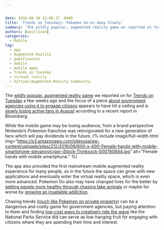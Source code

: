 ```yaml
---


date: 2016-08-30 12:00:27 -0400
title: 'Trends on Tuesday\: Pokemon Go-es Away Slowly'
summary: 'The wildly popular, augmented reality game we reported on for Trends on Tuesday a few weeks ago and the focus of a piece&nbsp;about government agencies using it to engage citizens&nbsp;appears to have hit a ceiling and is slowly losing active fans in August according to a recent report in Bloomberg. While the mobile game may'
authors: [wsullivan]
categories:
  - Mobile
tag:
  - app
  - Augmented Reality
  - gamification
  - mobile
  - mobile apps
  - Trends on Tuesday
  - virtual reality
  - Virtual/Augmented Reality Community
---
```


The [wildly popular, augmented reality game](https://www.WHATEVER/2016/07/12/trends-on-tuesday-adoption-for-pokemon-go-mobile-app-goes-crazy/) we reported on for [Trends on Tuesday](https://www.WHATEVER/tag/trends-on-tuesday/) a few weeks ago and the focus of a piece [about government agencies using it to engage citizens](https://www.WHATEVER/2016/07/12/catch-the-mall-with-pokemon-and-public-services/) appears to have hit a ceiling and is [slowly losing active fans in August](https://www.bloomberg.com/news/articles/2016-08-22/these-charts-show-that-pokemon-go-is-already-in-decline) according to a recent report in Bloomberg.

While the mobile game may be losing audience, from a brand perspective Nintendo’s Pokemon franchise was reinvigorated for a new generation of fans which will pay dividends in the future. 
{% include image/full-width.html img="https://s3.amazonaws.com/sitesusa/wp-content/uploads/sites/212/2016/08/600-x-400-Female-hands-with-mobile-smartphone-stevanovicigor-iStock-Thinksock-500780944.jpg" alt="Female hands with mobile smartphone." %} 

The app also provided the first mainstream mobile augmented reality experience for many people, so in the future the space can grow with new applications and eventually enter the virtual reality space, which is even more advanced. Pokemon Go also may have changed lives for the better by [getting people more healthy through chasing fake animals](http://health.usnews.com/wellness/articles/2016-07-11/pokemon-go-has-everyone-exercising) or maybe for worse by [growing an insatiable addiction](http://www.slate.com/articles/technology/gaming/2016/08/i_am_a_hardcore_pokemon_go_player_and_i_might_not_be_ok.html).

Chasing trends ([much like Pokemon on private property](http://nationalreport.net/teen-killed-trespassing-while-playing-pokemon-go/)) can be a dangerous and costly game for government agencies, but paying attention to them and finding [low-cost ways to creatively ride the wave](https://www.WHATEVER/2016/07/12/catch-the-mall-with-pokemon-and-public-services/) like the National Parks Service did can serve as low-hanging fruit for engaging with citizens where they are spending their time and interest.